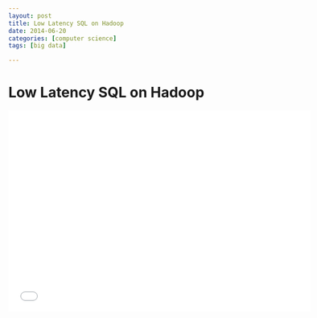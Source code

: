 ```yaml
---
layout: post
title: Low Latency SQL on Hadoop
date: 2014-06-20
categories: [computer science]
tags: [big data]

---
```



# Low Latency SQL on Hadoop

<iframe width="600" height="400" src="//www.youtube.com/embed/M6sOTU0XAvE" frameborder="0" allowfullscreen></iframe>
